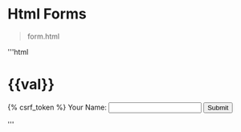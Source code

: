 # Html Forms

> form.html

'''html
<!DOCTYPE html>
<html lang="en" dir="ltr">
    <head>
        <meta charset="utf-8">
        <title>Index</title>
    </head>
    <body>
        <h1>{{val}}</h1>
        <form action="{% url 'contact_index' %}" method="post">
            {% csrf_token %}
            <label for="name">Your Name:</label>
            <input type="text" name="username" id="name"/>
            <input type="submit" value="Submit"/>
        </form>
    </body>
</html>
'''
